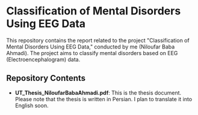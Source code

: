# Classification of Mental Disorders Using EEG Data

This repository contains the report related to the project "Classification of Mental Disorders Using EEG Data," conducted by me (Niloufar Baba Ahmadi). The project aims to classify mental disorders based on EEG (Electroencephalogram) data. 

## Repository Contents

- **UT_Thesis_NiloufarBabaAhmadi.pdf**: This is the thesis document. Please note that the thesis is written in Persian. I plan to translate it into English soon.
